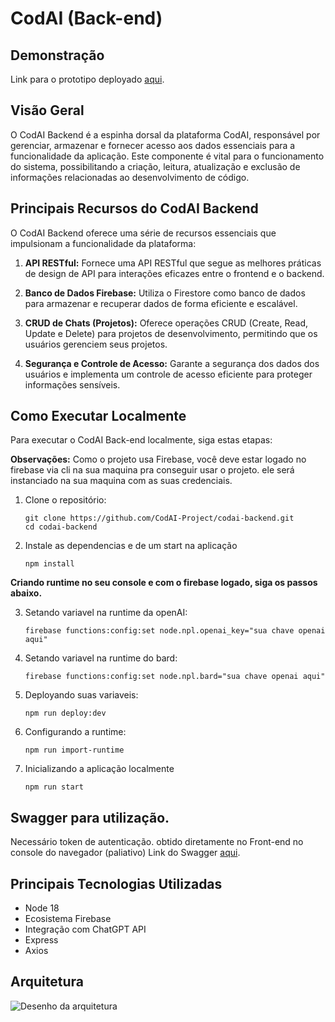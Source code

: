 # CodAI (Back-end)

## Demonstração
Link para o prototipo deployado [aqui](https://codai-hub.web.app/).

## Visão Geral
O CodAI Backend é a espinha dorsal da plataforma CodAI, responsável por gerenciar, armazenar e fornecer acesso aos dados essenciais para a funcionalidade da aplicação. Este componente é vital para o funcionamento do sistema, possibilitando a criação, leitura, atualização e exclusão de informações relacionadas ao desenvolvimento de código.


## Principais Recursos do CodAI Backend

O CodAI Backend oferece uma série de recursos essenciais que impulsionam a funcionalidade da plataforma:

1. **API RESTful:** Fornece uma API RESTful que segue as melhores práticas de design de API para interações eficazes entre o frontend e o backend.

2. **Banco de Dados Firebase:** Utiliza o Firestore como banco de dados para armazenar e recuperar dados de forma eficiente e escalável.

3. **CRUD de Chats (Projetos):** Oferece operações CRUD (Create, Read, Update e Delete) para projetos de desenvolvimento, permitindo que os usuários gerenciem seus projetos.

4. **Segurança e Controle de Acesso:** Garante a segurança dos dados dos usuários e implementa um controle de acesso eficiente para proteger informações sensíveis.


## Como Executar Localmente
Para executar o CodAI Back-end localmente, siga estas etapas:

**Observações:** 
Como o projeto usa Firebase, você deve estar logado no firebase via cli na sua maquina pra conseguir usar o projeto. ele será instanciado na sua maquina com as suas credenciais.
  

1. Clone o repositório:
   ```
   git clone https://github.com/CodAI-Project/codai-backend.git
   cd codai-backend
    ```
2. Instale as dependencias e de um start na aplicação
    ```
    npm install
    ```

**Criando runtime no seu console e com o firebase logado, siga os passos abaixo.**

3. Setando variavel na runtime da openAI:
   ```
   firebase functions:config:set node.npl.openai_key="sua chave openai aqui"
    ```
4. Setando variavel na runtime do bard:
   ```
   firebase functions:config:set node.npl.bard="sua chave openai aqui"
    ```
5. Deployando suas variaveis:
   ```
   npm run deploy:dev
    ```
6. Configurando a runtime:
   ```
   npm run import-runtime
    ```
7. Inicializando a aplicação localmente
    ```
    npm run start
    ```
## Swagger para utilização.
 Necessário token de autenticação. obtido diretamente no Front-end no console do navegador (paliativo)
 Link do Swagger [aqui](https://app.swaggerhub.com/apis-docs/LUANSSRR/CodAI/1.0.0-oas3).
 
## Principais Tecnologias Utilizadas
- Node 18
- Ecosistema Firebase
- Integração com ChatGPT API
- Express
- Axios

## Arquitetura
![Desenho da arquitetura](https://firebasestorage.googleapis.com/v0/b/codai-development.appspot.com/o/codai-arquitetura-CodAI.drawio.png?alt=media&token=8098019e-2bd0-4f2e-b604-ba9338a22e91)

